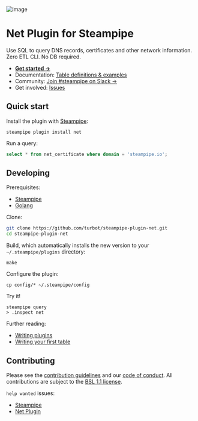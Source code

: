 ![image](https://hub.steampipe.io/images/plugins/turbot/net-social-graphic.png)

# Net Plugin for Steampipe

Use SQL to query DNS records, certificates and other network information. Zero ETL CLI. No DB required.

* **[Get started →](https://hub.steampipe.io/plugins/turbot/net)**
* Documentation: [Table definitions & examples](https://hub.steampipe.io/plugins/turbot/net/tables)
* Community: [Join #steampipe on Slack →](https://turbot.com/community/join)
* Get involved: [Issues](https://github.com/turbot/steampipe-plugin-net/issues)

## Quick start

Install the plugin with [Steampipe](https://steampipe.io):
```shell
steampipe plugin install net
```

Run a query:
```sql
select * from net_certificate where domain = 'steampipe.io';
```

## Developing

Prerequisites:
- [Steampipe](https://steampipe.io/downloads)
- [Golang](https://golang.org/doc/install)

Clone:

```sh
git clone https://github.com/turbot/steampipe-plugin-net.git
cd steampipe-plugin-net
```

Build, which automatically installs the new version to your `~/.steampipe/plugins` directory:
```
make
```

Configure the plugin:
```
cp config/* ~/.steampipe/config
```

Try it!
```
steampipe query
> .inspect net
```

Further reading:
* [Writing plugins](https://steampipe.io/docs/develop/writing-plugins)
* [Writing your first table](https://steampipe.io/docs/develop/writing-your-first-table)

## Contributing

Please see the [contribution guidelines](https://github.com/turbot/steampipe/blob/main/CONTRIBUTING.md) and our [code of conduct](https://github.com/turbot/steampipe/blob/main/CODE_OF_CONDUCT.md). All contributions are subject to the [BSL 1.1 license](https://github.com/turbot/steampipe-plugin-net/blob/main/LICENSE).

`help wanted` issues:
- [Steampipe](https://github.com/turbot/steampipe/labels/help%20wanted)
- [Net Plugin](https://github.com/turbot/steampipe-plugin-net/labels/help%20wanted)
